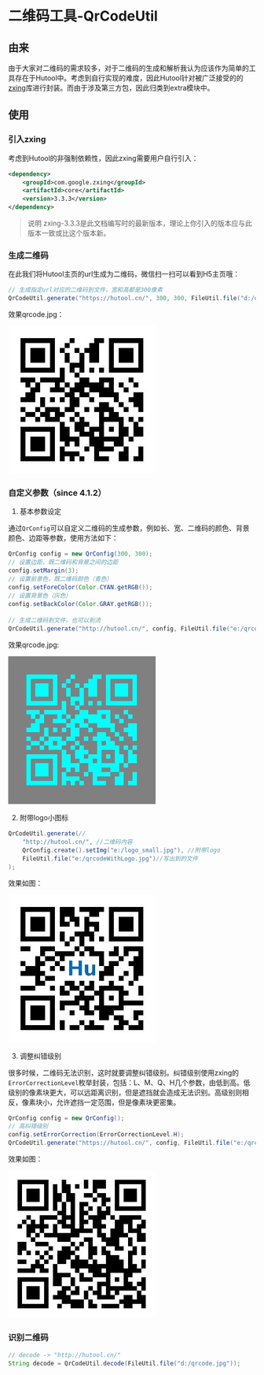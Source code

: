 二维码工具-QrCodeUtil
===

## 由来
由于大家对二维码的需求较多，对于二维码的生成和解析我认为应该作为简单的工具存在于Hutool中。考虑到自行实现的难度，因此Hutool针对被广泛接受的的[zxing](https://github.com/zxing/zxing)库进行封装。而由于涉及第三方包，因此归类到extra模块中。

## 使用

### 引入zxing
考虑到Hutool的非强制依赖性，因此zxing需要用户自行引入：

```xml
<dependency>
	<groupId>com.google.zxing</groupId>
	<artifactId>core</artifactId>
	<version>3.3.3</version>
</dependency>
```

> 说明
> zxing-3.3.3是此文档编写时的最新版本，理论上你引入的版本应与此版本一致或比这个版本新。

### 生成二维码

在此我们将Hutool主页的url生成为二维码，微信扫一扫可以看到H5主页哦：

```java
// 生成指定url对应的二维码到文件，宽和高都是300像素
QrCodeUtil.generate("https://hutool.cn/", 300, 300, FileUtil.file("d:/qrcode.jpg"));
```

效果qrcode.jpg：

![](images/qrcode.jpg)

### 自定义参数（since 4.1.2）

1. 基本参数设定

通过`QrConfig`可以自定义二维码的生成参数，例如长、宽、二维码的颜色、背景颜色、边距等参数，使用方法如下：

```java
QrConfig config = new QrConfig(300, 300);
// 设置边距，既二维码和背景之间的边距
config.setMargin(3);
// 设置前景色，既二维码颜色（青色）
config.setForeColor(Color.CYAN.getRGB());
// 设置背景色（灰色）
config.setBackColor(Color.GRAY.getRGB());

// 生成二维码到文件，也可以到流
QrCodeUtil.generate("http://hutool.cn/", config, FileUtil.file("e:/qrcode.jpg"));
```

效果qrcode.jpg:

![](images/qrcodeCustom.jpg)

2. 附带logo小图标

```java
QrCodeUtil.generate(//
	"http://hutool.cn/", //二维码内容
	QrConfig.create().setImg("e:/logo_small.jpg"), //附带logo
	FileUtil.file("e:/qrcodeWithLogo.jpg")//写出到的文件
);
```

效果如图：

![](images/qrcodeWithLogo.jpg)

3. 调整纠错级别

很多时候，二维码无法识别，这时就要调整纠错级别。纠错级别使用zxing的`ErrorCorrectionLevel`枚举封装，包括：L、M、Q、H几个参数，由低到高。低级别的像素块更大，可以远距离识别，但是遮挡就会造成无法识别。高级别则相反，像素块小，允许遮挡一定范围，但是像素块更密集。

```java
QrConfig config = new QrConfig();
// 高纠错级别
config.setErrorCorrection(ErrorCorrectionLevel.H);
QrCodeUtil.generate("https://hutool.cn/", config, FileUtil.file("e:/qrcodeCustom.jpg"));
```

效果如图：

![](images/qrcodeH.jpg)

### 识别二维码

```java
// decode -> "http://hutool.cn/"
String decode = QrCodeUtil.decode(FileUtil.file("d:/qrcode.jpg"));
```

